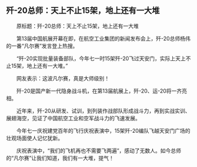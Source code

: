 ## 歼-20总师：天上不止15架，地上还有一大堆
　　原标题：歼-20总师：天上不止15架，地上还有一大堆

　　第13届中国航展开幕在即，在航空工业集团的新闻发布会上，歼-20总师杨伟的一番“凡尔赛”发言登上热搜。

　　“歼-20实现批量装备部队，今年七一时15架歼-20飞过天安门，实际上天上不止15架，地上还有一大堆。”

　　网友表示：这波凡尔赛，真是大师级别！ 

　　歼-20是国产新一代隐身战斗机，在第13届航展上，歼-20、运-20将一齐亮相。

　　近年来，歼-20从研发、试训，到列装作战部队形成战斗力，再到实战实训、展翅海空，见证了中国航空工业和空军战斗力的飞速发展。

　　今年七一庆祝建党百年的飞行庆祝表演中，15架歼-20编队飞越天安门广场的壮观场面使人记忆犹新。

　　庆祝表演中，“我们的飞机再也不需要飞两遍”，感动了无数人。如今总师的“凡尔赛”让我们知道，我们有一大堆，提气！

